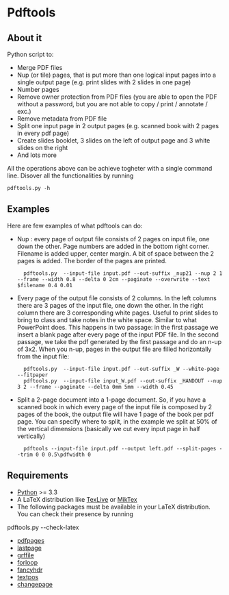 # Pdftools

## About it
Python script to:

* Merge PDF files
* Nup (or tile) pages, that is put more than one logical input pages into a single output page (e.g. print slides with 2 slides in one page)
* Number pages 
* Remove owner protection from PDF files (you are able to open the PDF without a password, but you are not able to copy / print / annotate / exc.)
* Remove metadata from PDF file
* Split one input page in 2 output pages (e.g. scanned book with 2 pages in every pdf page)
* Create slides booklet, 3 slides on the left of output page and 3 white slides on the right
* And lots more

All the operations above can be achieve togheter with a single command line.
Disover all the functionalities by running

	pdftools.py -h

## Examples
Here are few examples of what pdftools can do:

* Nup : every page of output file consists of 2 pages on input file, one down the other. Page numbers are added in the bottom right corner. Filename is added upper, center margin. A bit of space between the 2 pages is added. The border of the pages are printed.

		pdftools.py  --input-file input.pdf --out-suffix _nup21 --nup 2 1 --frame --width 0.8 --delta 0 2cm --paginate --overwrite --text $filename 0.4 0.01
	
* Every page of the output file consists of 2 columns. In the left columns there are 3 pages of the input file, one down the other. In the right column there are 3 corresponding white pages. Useful to print slides to bring to class and take notes in the white space. Similar to what PowerPoint does. This happens in two passage: in the first passage we insert a blank page after every page of the input PDF file. In the second passage, we take the pdf generated by the first passage and do an n-up of 3x2. When you n-up, pages in the output file are filled horizontally from the input file:

		pdftools.py  --input-file input.pdf --out-suffix _W --white-page --fitpaper
		pdftools.py  --input-file input_W.pdf --out-suffix _HANDOUT --nup 3 2 --frame --paginate --delta 0mm 5mm --width 0.45
	
* Split a 2-page document into a 1-page document. So, if you have a scanned book in which every page of the input file is composed by 2 pages of the book, the output file will have 1 page of the book per pdf page. You can specify where to split, in the example we split at 50% of the vertical dimensions (basically we cut every input page in half vertically)

		pdftools --input-file input.pdf --output left.pdf --split-pages --trim 0 0 0.5\pdfwidth 0

## Requirements

* [Python](https://www.python.org/) >= 3.3
* A LaTeX distribution like [TexLive](https://www.tug.org/texlive/) or [MikTex](http://miktex.org/)
* The following packages must be available in your LaTeX distribution. You can check their presence by running

pdftools.py --check-latex

* [pdfpages](https://www.ctan.org/pkg/pdfpages?lang=en)
* [lastpage](https://www.ctan.org/pkg/lastpage)
* [grffile](https://www.ctan.org/pkg/grffile)
* [forloop](https://www.ctan.org/pkg/forloop)
* [fancyhdr](https://www.ctan.org/pkg/fancyhdr?lang=en)
* [textpos](https://www.ctan.org/pkg/textpos)
* [changepage](https://www.ctan.org/pkg/changepage)
